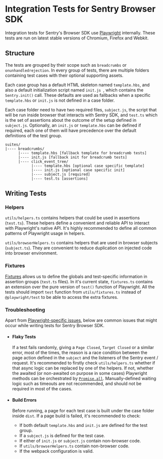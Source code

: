 # Integration Tests for Sentry Browser SDK

Integration tests for Sentry's Browser SDK use [Playwright](https://playwright.dev/) internally. These tests are run on latest stable versions of Chromium, Firefox and Webkit.

## Structure

The tests are grouped by their scope such as `breadcrumbs` or `onunhandledrejection`. In every group of tests, there are multiple folders containing test cases with their optional supporting assets.

Each case group has a default HTML skeleton named `template.hbs`, and also a default initialization script named `init.js `, which contains the `Sentry.init()` call. These defaults are used as fallbacks when a specific `template.hbs` or `init.js` is not defined in a case folder.

Each case folder need to have two required files, `subject.js`, the script that will be run inside browser that interacts with Sentry SDK, and `test.ts` which is the set of assertions about the outcome of the setup defined in `subject.js`. Optionally, an `init.js` or `template.hbs` can be defined if required, each one of them will have precedence over the default definitions of the test group.

```
suites/
|---- breadcrumbs/
      |---- template.hbs [fallback template for breadcrumb tests]
      |---- init.js [fallback init for breadcrumb tests]
      |---- click_event_tree/
            |---- template.hbs [optional case specific template]
            |---- init.js [optional case specific init]
            |---- subject.js [required]
            |---- test.ts [assertions]
```

## Writing Tests

### Helpers

`utils/helpers.ts` contains helpers that could be used in assertions (`test.ts`). These helpers define a convenient and reliable API to interact with Playwright's native API. It's highly recommended to define all common patterns of Playwright usage in helpers.

`utils/browserHelpers.ts` contains helpers that are used in browser subjects (`subject.ts`). They are convenient to reduce duplication on injected code into browser environment.

### Fixtures

[Fixtures](https://playwright.dev/docs/api/class-fixtures) allows us to define the globals and test-specific information in assertion groups (`test.ts` files). In it's current state, `fixtures.ts` contains an extension over the pure version of `test()` function of Playwright. All the tests should import `test` function from `utils/fixtures.ts` instead of `@playwright/test` to be able to access the extra fixtures.

### Troubleshooting

Apart from [Playwright-specific issues](https://playwright.dev/docs/troubleshooting), below are common issues that might occur while writing tests for Sentry Browser SDK.

- #### Flaky Tests
  If a test fails randomly, giving a `Page Closed`, `Target Closed` or a similar error, most of the times, the reason is a race condition between the page action defined in the `subject` and the listeners of the Sentry event / request. It's recommended to firstly check `utils/helpers.ts` whether if that async logic can be replaced by one of the helpers. If not, whether the awaited (or non-awaited on purpose in some cases) Playwright methods can be orchestrated by [`Promise.all`](http://mdn.io/promise.all). Manually-defined waiting logic such as timeouts are not recommended, and should not be required in most of the cases.

- #### Build Errors
  Before running, a page for each test case is built under the case folder inside `dist`. If a page build is failed, it's recommended to check:

  - If both default `template.hbs` and `init.js` are defined for the test group.
  - If a `subject.js` is defined for the test case.
  - If either of `init.js` or `subject.js` contain non-browser code.
  - If `utils/browserHelpers.ts` contain non-browser code.
  - If the webpack configuration is valid.
